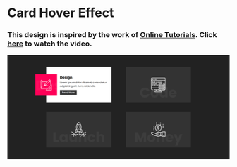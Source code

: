 # Card Hover Effect
### This design is inspired by the work of [Online Tutorials](https://www.youtube.com/@OnlineTutorialsYT). Click [here](https://youtu.be/Vcay_PG2-DM) to watch the video.

![preview img](/preview.png)
